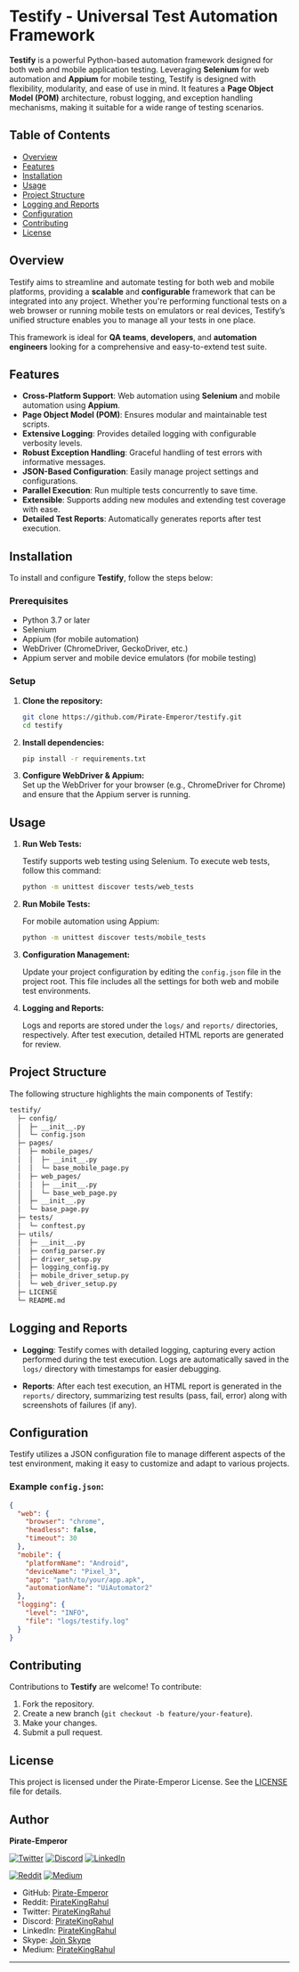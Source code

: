 # Testify - Universal Test Automation Framework

**Testify** is a powerful Python-based automation framework designed for both web and mobile application testing. Leveraging **Selenium** for web automation and **Appium** for mobile testing, Testify is designed with flexibility, modularity, and ease of use in mind. It features a **Page Object Model (POM)** architecture, robust logging, and exception handling mechanisms, making it suitable for a wide range of testing scenarios.

## Table of Contents
- [Overview](#overview)
- [Features](#features)
- [Installation](#installation)
- [Usage](#usage)
- [Project Structure](#project-structure)
- [Logging and Reports](#logging-and-reports)
- [Configuration](#configuration)
- [Contributing](#contributing)
- [License](#license)

## Overview

Testify aims to streamline and automate testing for both web and mobile platforms, providing a **scalable** and **configurable** framework that can be integrated into any project. Whether you're performing functional tests on a web browser or running mobile tests on emulators or real devices, Testify’s unified structure enables you to manage all your tests in one place. 

This framework is ideal for **QA teams**, **developers**, and **automation engineers** looking for a comprehensive and easy-to-extend test suite.

## Features

- **Cross-Platform Support**: Web automation using **Selenium** and mobile automation using **Appium**.
- **Page Object Model (POM)**: Ensures modular and maintainable test scripts.
- **Extensive Logging**: Provides detailed logging with configurable verbosity levels.
- **Robust Exception Handling**: Graceful handling of test errors with informative messages.
- **JSON-Based Configuration**: Easily manage project settings and configurations.
- **Parallel Execution**: Run multiple tests concurrently to save time.
- **Extensible**: Supports adding new modules and extending test coverage with ease.
- **Detailed Test Reports**: Automatically generates reports after test execution.
  
## Installation

To install and configure **Testify**, follow the steps below:

### Prerequisites

- Python 3.7 or later
- Selenium
- Appium (for mobile automation)
- WebDriver (ChromeDriver, GeckoDriver, etc.)
- Appium server and mobile device emulators (for mobile testing)

### Setup

1. **Clone the repository:**

    ```bash
    git clone https://github.com/Pirate-Emperor/testify.git
    cd testify
    ```

2. **Install dependencies:**

    ```bash
    pip install -r requirements.txt
    ```

3. **Configure WebDriver & Appium:**  
   Set up the WebDriver for your browser (e.g., ChromeDriver for Chrome) and ensure that the Appium server is running.

## Usage

1. **Run Web Tests:**

    Testify supports web testing using Selenium. To execute web tests, follow this command:

    ```bash
    python -m unittest discover tests/web_tests
    ```

2. **Run Mobile Tests:**

    For mobile automation using Appium:

    ```bash
    python -m unittest discover tests/mobile_tests
    ```

3. **Configuration Management:**

    Update your project configuration by editing the `config.json` file in the project root. This file includes all the settings for both web and mobile test environments.

4. **Logging and Reports:**

    Logs and reports are stored under the `logs/` and `reports/` directories, respectively. After test execution, detailed HTML reports are generated for review.

## Project Structure

The following structure highlights the main components of Testify:

```bash
testify/
  ├─ config/
  │  ├─ __init__.py
  │  └─ config.json
  ├─ pages/
  │  ├─ mobile_pages/
  │  │  ├─ __init__.py
  │  │  └─ base_mobile_page.py
  │  ├─ web_pages/
  │  │  ├─ __init__.py
  │  │  └─ base_web_page.py
  │  ├─ __init__.py
  │  └─ base_page.py
  ├─ tests/
  │  └─ conftest.py
  ├─ utils/
  │  ├─ __init__.py
  │  ├─ config_parser.py
  │  ├─ driver_setup.py
  │  ├─ logging_config.py
  │  ├─ mobile_driver_setup.py
  │  └─ web_driver_setup.py
  ├─ LICENSE
  └─ README.md
```

## Logging and Reports

- **Logging**: Testify comes with detailed logging, capturing every action performed during the test execution. Logs are automatically saved in the `logs/` directory with timestamps for easier debugging.
  
- **Reports**: After each test execution, an HTML report is generated in the `reports/` directory, summarizing test results (pass, fail, error) along with screenshots of failures (if any).

## Configuration

Testify utilizes a JSON configuration file to manage different aspects of the test environment, making it easy to customize and adapt to various projects.

### Example `config.json`:

```json
{
  "web": {
    "browser": "chrome",
    "headless": false,
    "timeout": 30
  },
  "mobile": {
    "platformName": "Android",
    "deviceName": "Pixel_3",
    "app": "path/to/your/app.apk",
    "automationName": "UiAutomator2"
  },
  "logging": {
    "level": "INFO",
    "file": "logs/testify.log"
  }
}
```

## Contributing

Contributions to **Testify** are welcome! To contribute:

1. Fork the repository.
2. Create a new branch (`git checkout -b feature/your-feature`).
3. Make your changes.
4. Submit a pull request.

## License

This project is licensed under the Pirate-Emperor License. See the [LICENSE](LICENSE) file for details.

## Author

**Pirate-Emperor**

[![Twitter](https://skillicons.dev/icons?i=twitter)](https://twitter.com/PirateKingRahul)
[![Discord](https://skillicons.dev/icons?i=discord)](https://discord.com/users/1200728704981143634)
[![LinkedIn](https://skillicons.dev/icons?i=linkedin)](https://www.linkedin.com/in/piratekingrahul)

[![Reddit](https://img.shields.io/badge/Reddit-FF5700?style=for-the-badge&logo=reddit&logoColor=white)](https://www.reddit.com/u/PirateKingRahul)
[![Medium](https://img.shields.io/badge/Medium-42404E?style=for-the-badge&logo=medium&logoColor=white)](https://medium.com/@piratekingrahul)

- GitHub: [Pirate-Emperor](https://github.com/Pirate-Emperor)
- Reddit: [PirateKingRahul](https://www.reddit.com/u/PirateKingRahul/)
- Twitter: [PirateKingRahul](https://twitter.com/PirateKingRahul)
- Discord: [PirateKingRahul](https://discord.com/users/1200728704981143634)
- LinkedIn: [PirateKingRahul](https://www.linkedin.com/in/piratekingrahul)
- Skype: [Join Skype](https://join.skype.com/invite/yfjOJG3wv9Ki)
- Medium: [PirateKingRahul](https://medium.com/@piratekingrahul)

---
